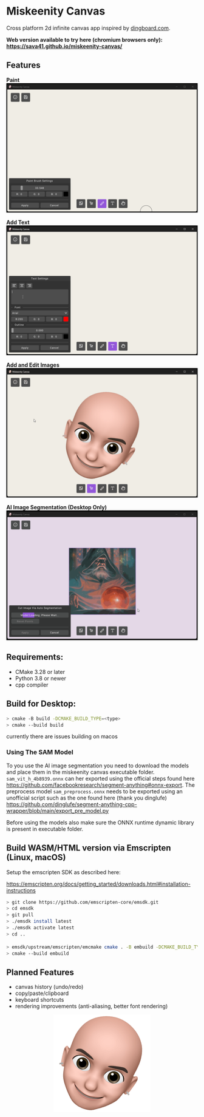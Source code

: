 # Miskeenity Canvas

Cross platform 2d infinite canvas app inspired by [dingboard.com](https://dingboard.com/).

**Web version available to try here (chromium browsers only): https://sava41.github.io/miskeenity-canvas/**

## Features

**Paint**
![Paint Feature Gif](./resources/images/paint.gif)

**Add Text**
![Text Feature Gif](./resources/images/text.gif)

**Add and Edit Images**
![Image Feature Gif](./resources/images/image.gif)

**AI Image Segmentation (Desktop Only)**
![Segmentation Feature Gif](./resources/images/ai.gif)

## Requirements:
- CMake 3.28 or later
- Python 3.8 or newer
- cpp compiler

## Build for Desktop:

```bash
> cmake -B build -DCMAKE_BUILD_TYPE=<type>
> cmake --build build
```

currently there are issues building on macos

### Using The SAM Model

To you use the AI image segmentation you need to download the models and place them in the miskeenity canvas executable folder. `sam_vit_h_4b8939.onnx` can her exported using the official steps found here https://github.com/facebookresearch/segment-anything#onnx-export. The preprocess model `sam_preprocess.onnx` needs to be exported using an unofficial script such as the one found here (thank you dinglufe) https://github.com/dinglufe/segment-anything-cpp-wrapper/blob/main/export_pre_model.py

Before using the models also make sure the ONNX runtime dynamic library is present in executable folder.

## Build WASM/HTML version via Emscripten (Linux, macOS)

Setup the emscripten SDK as described here:

https://emscripten.org/docs/getting_started/downloads.html#installation-instructions

```bash
> git clone https://github.com/emscripten-core/emsdk.git
> cd emsdk
> git pull
> ./emsdk install latest
> ./emsdk activate latest
> cd ..

> emsdk/upstream/emscripten/emcmake cmake . -B embuild -DCMAKE_BUILD_TYPE=<type>
> cmake --build embuild
```

## Planned Features
- canvas history (undo/redo)
- copy/paste/clipboard
- keyboard shortcuts
- rendering improvements (anti-aliasing, better font rendering)

<p align="center">
	<img src="resources/textures/miskeen_256.png" height="256" alt="Miskeenity Canvas Logo (bald man)">
</p>

